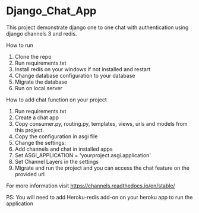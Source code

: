 # Django_Chat_App


This project demonstrate django one to one chat with authentication using django channels 3 and redis.

How to run
1. Clone the repo
2. Run requirements.txt
3. Install redis on your windows if not installed and restart
4. Change database configuration to your database
5. Migrate the database
6. Run on local server


How to add chat function on your project
1. Run requirements.txt
2. Create a chat app
3. Copy consumer.py, routing.py, templates, views, urls and models from this project.
4. Copy the configuration in asgi file
5. Change the settings:
  1. Add channels and chat in installed apps
  2. Set ASGI_APPLICATION = 'yourproject.asgi.application'
  3. Set Channel Layers in the settings
6. Migrate and run the project and you can access the chat feature on the provided url


For more information visit https://channels.readthedocs.io/en/stable/

PS: You will need to add Heroku-redis add-on on your heroku app to run the application
